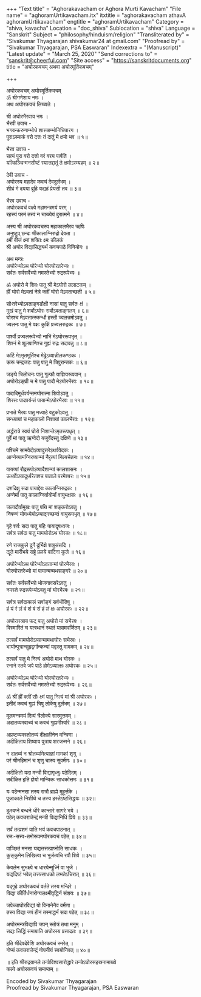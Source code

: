+++
"Text title" = "Aghorakavacham or Aghora Murti Kavacham"
"File name" = "aghoramUrtikavacham.itx"
itxtitle = "aghorakavacham athavA aghoramUrtikavacham"
engtitle = "aghoramUrtikavacham"
Category = "shiva, kavacha"
Location = "doc_shiva"
Sublocation = "shiva"
Language = "Sanskrit"
Subject = "philosophy/hinduism/religion"
"Transliterated by" = "Sivakumar Thyagarajan shivakumar24 at gmail.com"
"Proofread by" = "Sivakumar Thyagarajan, PSA Easwaran"
Indexextra = "(Manuscript)"
"Latest update" = "March 25, 2020"
"Send corrections to" = "sanskrit@cheerful.com"
"Site access" = "https://sanskritdocuments.org"
title = "अघोरकवचम् अथवा अघोरमूर्तिकवचम्"

+++
  
 अघोरकवचम् अघोरमूर्तिकवचम्   
ॐ श्रीगणेशाय नमः ।  
अथ अघोरकवचं लिख्यते ।  
  
श्री अघोरभैरवाय नमः ।  
भैरवी उवाच -  
भगवन्करुणाम्भोधे शास्त्राम्भोनिधिपारग ।  
पुराऽस्माकं वरो दत्तः तं दातुं मे क्षमो भव ॥ १॥  
  
भैरव उवाच -  
सत्यं पुरा वरो दत्तो वरं वरय पार्वति ।  
यत्किञ्चिन्मनसीष्टं स्यात्तद्दातुं ते क्षमोऽस्म्यहम् ॥ २॥  
  
देवी उवाच -  
अघोरस्य महादेव कवचं देवदुर्लभम् ।  
शीघ्रं मे दयया ब्रूहि यद्यहं प्रेयसी तव ॥ ३॥  
  
भैरव उवाच -  
अघोरकवचं वक्ष्ये महामन्त्रमयं परम् ।  
रहस्यं परमं तत्त्वं न चाख्येयं दुरात्मने ॥ ४॥  
  
अस्य श्री अघोरकवचस्य महाकालभैरव ऋषिः  
अनुष्टुप् छन्दः श्रीकालाग्निरुद्रो देवता ।  
क्ष्मीं बीजं क्ष्मां शक्तिः क्ष्मः कीलकं  
    श्री अघोर विद्यासिद्ध्यर्थं कवचपाठे विनियोगः ॥  
  
अथ मन्त्रः  
अघोरेभ्योऽथ घोरेभ्यो घोरघोरतरेभ्यः ।  
सर्वतः सर्वसर्वेभ्यो नमस्तेभ्यो रुद्ररूपेभ्यः ॥  
  
ॐ अघोरो मे शिवः पातु श्री मेऽघोरो ललाटकम् ।  
ह्रीं घोरो मेऽवतां नेत्रे क्लीं घोरो मेऽवताच्छती ॥ ५॥  
  
सौःतरेभ्योऽवताङ्गडौक्षी नासां पातु सर्वतः क्षं  ।  
मुखं पातु मे शर्वोऽघोरः सर्वोऽवताङ्गलम् ॥ ६॥   
घोरश्च मेऽवतात्स्कन्धौ हस्तौ ज्वलन्नमोऽवतु ।  
ज्वलनः पातु मे वक्षः कुक्षिं प्रज्वलरुद्रकः ॥ ७॥  
  
पार्श्वौ  प्रज्वलरूपेभ्यो नाभिं मेऽघोररूपभृत् ।  
शिश्नं मे शूलपाणिश्च गुह्यं रुद्रः सदावतु ॥ ८॥  
  
कटिं मेऽमृतमूर्तिश्च मेढ्रेऽव्यान्नीलकण्ठकः  ।  
ऊरू चन्द्रजटः पातु पातु मे त्रिपुरान्तकः ॥ ६॥  
  
जङ्घे त्रिलोचनः पातु गुल्फौ  याज्ञियरूपवान् ।  
अघोरोऽङ्घ्री  च मे पातु पादौ मेऽघोरभैरवः ॥ १०॥  
  
पादादिमूर्धपर्यन्तमघोरात्मा शिवोऽवतु ।  
शिरसः पादपर्यन्तं पायान्मेऽघोरभैरवः ॥ ११॥  
  
प्रभाते भैरवः पातु मध्याहे वटुकोऽवतु ।  
सन्ध्यायां च महाकालो निशायां कालभैरवः ॥ १२॥  
  
अर्द्धरात्रे स्वयं घोरो निशान्तेऽमृतरूपधृत् ।  
पूर्वे मां पातु ऋग्वेदो यजुर्वेदस्तु दक्षिणे ॥ १३॥  
  
पश्चिमे सामवेदोऽव्यादुत्तरेऽथर्ववेदकः ।  
आग्नेय्यामग्निरव्यान्मां नैरृत्यां नित्यचेतनः ॥ १४॥  
  
वायव्यां रौद्ररूपोऽव्यादैशान्यां कालशासनः ।  
ऊर्ध्वोऽव्यादूर्ध्वरेताश्च पाताले परमेश्वरः ॥ १५॥  
  
दशदिक्षु सदा पायाद्देवः कालाग्निरुद्रकः ।  
अग्नेर्मां पातु कालाग्निर्वायोर्मां  वायुभक्षकः ॥ १६॥  
  
जलादौर्वामुखः पातु पथि मां शङ्करोऽवतु ।  
निषण्णं योगध्येयोऽव्याद्गच्छन्तं  वायुरूपभृत् ॥ १७॥  
  
गृहे शर्वः सदा पातु बहिः पायाद्वृषध्वजः ।  
सर्वत्र सर्वदा पातु मामघोरोऽथ घोरकः ॥ १८॥  
  
रणे राजकुले दुर्गे दुर्भिक्षे शत्रुसंसदि ।  
द्यूते मारीभये राष्ट्रे प्रलये वादिना कुले ॥ १६॥  
  
अघोरेभ्योऽथ घोरेभ्योऽवतान्मां घोरभैरवः ।  
घोरघोरतरेभ्यो मां पायान्मन्मथसङ्गरे ॥ २०॥  
  
सर्वतः सर्वसर्वेभ्यो भोजनावसरेऽवतु ।  
नमस्ते रुद्ररूपेभ्योऽवतु मां घोरभैरवः ॥ २१॥  
  
सर्वत्र सर्वदाकालं सर्वाङ्गं सर्वभीतिषु ।  
हं यं रं लं वं शं षं सं हं लं क्षः अघोरकः ॥ २२॥  
  
अघोरास्त्राय फट् पातु अघोरो मां  सभैरवः ।  
विस्मारितं च यत्स्थानं स्थलं यन्नामवर्जितम् ॥ २३॥  
  
तत्सर्वं मामघोरोऽव्यान्मामथाघोरः सभैरवः ।  
भार्यान्पुत्रान्सुहृद्वर्गान्कन्यां यद्वस्तु मामकम् ॥ २४॥  
  
तत्सर्वं पातु मे नित्यं अघोरो माथ घोरकः ।  
स्नाने स्तवे जपे पाठे होमेऽव्यात्क्षः अघोरकः ॥ २५॥  
  
अघोरेभ्योऽथ घोरेभ्यो घोरघोरतरेभ्यः ।  
सर्वतः सर्वसर्वेभ्यो नमस्तेभ्यो रुद्ररूपेभ्यः ॥ २६॥  
  
ॐ श्रीं ह्रीं क्लीं सौः क्ष्मं  पातु नित्यं मां श्री अघोरकः ।  
इतीदं कवचं गुह्यं त्रिषु लोकेषु दुर्लभम् ॥ २७॥  
  
मूलमन्त्रमयं दिव्यं त्रैलोक्ये सारमुत्तमम् ।  
अदातव्यमवाच्यं च कवचं गुह्यमीश्वरि ॥ २८॥  
  
अप्रष्टव्यमस्तोतव्यं दीक्षाहीनेन मन्त्रिणा ।  
अदीक्षिताय शिष्याय पुत्राय शरजन्मने ॥ २६॥  
  
न दातव्यं न श्रोतव्यमित्याज्ञां मामकां शृणु ।  
परं श्रीमहिमानं च शृणु चास्य सुवर्मणः  ॥ ३०॥  
  
अदीक्षितो यदा मन्त्री विद्यागृध्नुः पठेदिदम् ।  
सदीक्षित इति ज्ञेयो मान्त्रिकः साधकोत्तमः ॥ ३१॥  
  
यः पठेन्मनसा तस्य रात्रौ ब्राह्मे मुहूर्त्तके ।  
पूजाकाले निशीथे च तस्य हस्तेऽष्टसिद्धयः ॥ ३२॥  
  
दुःस्वप्ने बन्धने धीरे कान्तारे सागरे भये ।  
पठेत् कवचराजेन्द्रं मन्त्री विद्यानिधिं प्रिये ॥ ३३॥  
  
सर्वं तत्प्रशमं याति भयं कवचपाठनात् ।  
रजः-सत्त्व-तमोरूपमघोरकवचं पठेत् ॥ ३४॥  
  
वाञ्छितं मनसा यद्यत्तत्तत्प्राप्नोति साधकः ।  
कुङ्कुमेन लिखित्वा च भूर्जत्वचि रवौ शिवे ॥ ३५॥  
  
केवलेन सुभक्ष्ये च धारयेन्मूर्ध्नि वा भुजे ।  
यद्यदिष्टं भवेत् तत्तत्साधको लभतेऽचिरात् ॥ ३६॥  
  
यद्गृहे अघोरकवचं वर्तते तस्य मन्दिरे ।  
विद्या कीर्तिर्धनारोग्यलक्ष्मीवृद्धिर्न संशयः ॥ ३७॥  
  
जपेच्चाघोरविद्यां यो विनानेनैव वर्मणा ।  
तस्य विद्या जपं हीनं तस्माद्धर्मं  सदा पठेत् ॥ ३८॥  
  
अघोरमन्त्रविद्यापि जपन् स्तोत्रं तथा मनुम् ।  
सद्यः सिद्धिं समायाति अघोरस्य प्रसादतः ॥ ३९॥  
  
इति श्रीदेवदेवेशि अघोरकवचं स्मरेत् ।  
गोप्यं कवचराजेन्द्रं गोपनीयं स्वयोनिवत् ॥ ४०॥  
  
॥ इति श्रीरुद्रयामले तन्त्रेविश्वसारोद्धारे तन्त्रेऽघोरसहस्रनामाख्ये  
        कल्पे अघोरकवचं समाप्तम् ॥  
  
  
Encoded by Sivakumar Thyagarajan  
Proofread by Sivakumar Thyagarajan, PSA Easwaran  
  
